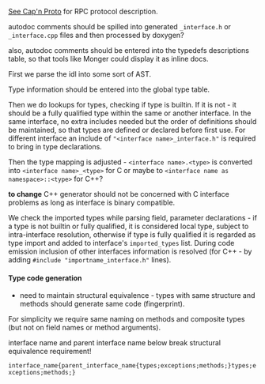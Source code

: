 [See Cap'n Proto](http://kentonv.github.io/capnproto/language.html#interfaces) for RPC protocol description.

autodoc comments should be spilled into generated `_interface.h` or `_interface.cpp` files and then processed by doxygen?

also, autodoc comments should be entered into the typedefs descriptions table, so that tools like Monger could display it as inline docs.


First we parse the idl into some sort of AST.

Type information should be entered into the global type table.

Then we do lookups for types, checking if type is builtin.
If it is not - it should be a fully qualified type within the same or another interface.
In the same interface, no extra includes needed but the order of definitions should be maintained, so that types 
are defined or declared before first use.
For different interface an include of `"<interface name>_interface.h"` is required to bring in type declarations.

Then the type mapping is adjusted - `<interface name>.<type>` is converted into `<interface name>_<type>` for C or maybe to `<interface name as namespace>::<type>` for C++?

**to change** C++ generator should not be concerned with C interface problems as long as interface is binary compatible.


We check the imported types while parsing field, parameter declarations - if a type is not builtin or fully qualified, it is considered local type, subject to intra-interface resolution, otherwise if type is fully qualified it is regarded as type import and added to interface's `imported_types` list.
During code emission inclusion of other interfaces information is resolved (for C++ - by adding `#include "importname_interface.h"` lines).


#### Type code generation

* need to maintain structural equivalence - types with same structure and methods should generate same code (fingerprint).

For simplicity we require same naming on methods and composite types (but not on field names or method arguments).

interface name and parent interface name below break structural equivalence requirement!

`interface_name{parent_interface_name{types;exceptions;methods;}types;exceptions;methods;}`
